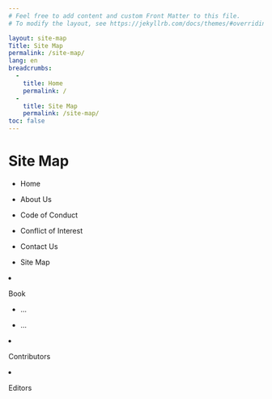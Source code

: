 ```yaml
---
# Feel free to add content and custom Front Matter to this file.
# To modify the layout, see https://jekyllrb.com/docs/themes/#overriding-theme-defaults

layout: site-map
Title: Site Map
permalink: /site-map/
lang: en
breadcrumbs:
  -
    title: Home
    permalink: /
  -
    title: Site Map
    permalink: /site-map/
toc: false
---
```


# Site Map

<div class="row">
    <div class="col-sm-4">

- Home
- About Us
- Code of Conduct
- Conflict of Interest
- Contact Us
- Site Map

    </div>
    <div class="col-sm-4">

- Book
  - ...
  - ...
  
    </div>
    <div class="col-sm-4">

- Contributors
- Editors

    </div>
</div>